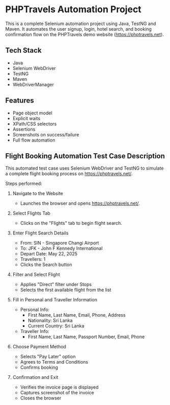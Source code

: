 # PHPTravels Automation Project

This is a complete Selenium automation project using Java, TestNG and Maven. It automates the user signup, login, hotel search, and booking confirmation flow on the PHPTravels demo website
(https://phptravels.net).


##  Tech Stack
- Java
- Selenium WebDriver
- TestNG
- Maven
- WebDriverManager

##  Features
- Page object model
- Explicit waits
- XPath/CSS selectors
- Assertions
- Screenshots on success/failure
- Full flow automation



##  Flight Booking Automation Test Case Description

This automated test case uses Selenium WebDriver and TestNG to simulate a complete flight booking process on https://phptravels.net/.

Steps performed:

1. Navigate to the Website
   - Launches the browser and opens https://phptravels.net/.

2. Select Flights Tab
   - Clicks on the "Flights" tab to begin flight search.

3. Enter Flight Search Details
   - From: SIN - Singapore Changi Airport
   - To: JFK - John F Kennedy International
   - Depart Date: May 22, 2025
   - Travellers: 1
   - Clicks the Search button

4. Filter and Select Flight
   - Applies "Direct" filter under Stops
   - Selects the first available flight from the list

5. Fill in Personal and Traveller Information
   - Personal Info:
     - First Name, Last Name, Email, Phone, Address
     - Nationality: Sri Lanka
     - Current Country: Sri Lanka
   - Traveller Info:
     - First Name, Last Name, Passport Number, Email, Phone

6. Choose Payment Method
   - Selects "Pay Later" option
   - Agrees to Terms and Conditions
   - Confirms booking

7. Confirmation and Exit
   - Verifies the invoice page is displayed
   - Captures screenshot of the invoice
   - Closes the browser

